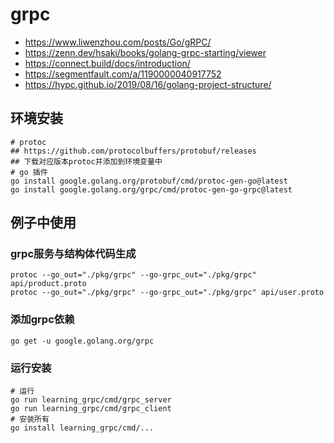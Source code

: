 # grpc

- https://www.liwenzhou.com/posts/Go/gRPC/
- https://zenn.dev/hsaki/books/golang-grpc-starting/viewer
- https://connect.build/docs/introduction/
- https://segmentfault.com/a/1190000040917752
- https://hypc.github.io/2019/08/16/golang-project-structure/

## 环境安装

```shell
# protoc
## https://github.com/protocolbuffers/protobuf/releases
## 下载对应版本protoc并添加到环境变量中
# go 插件
go install google.golang.org/protobuf/cmd/protoc-gen-go@latest
go install google.golang.org/grpc/cmd/protoc-gen-go-grpc@latest
```

## 例子中使用

### grpc服务与结构体代码生成

```shell
protoc --go_out="./pkg/grpc" --go-grpc_out="./pkg/grpc" api/product.proto
protoc --go_out="./pkg/grpc" --go-grpc_out="./pkg/grpc" api/user.proto
```

### 添加grpc依赖

```shell
go get -u google.golang.org/grpc
```

### 运行安装
```shell
# 运行
go run learning_grpc/cmd/grpc_server
go run learning_grpc/cmd/grpc_client
# 安装所有
go install learning_grpc/cmd/...
```